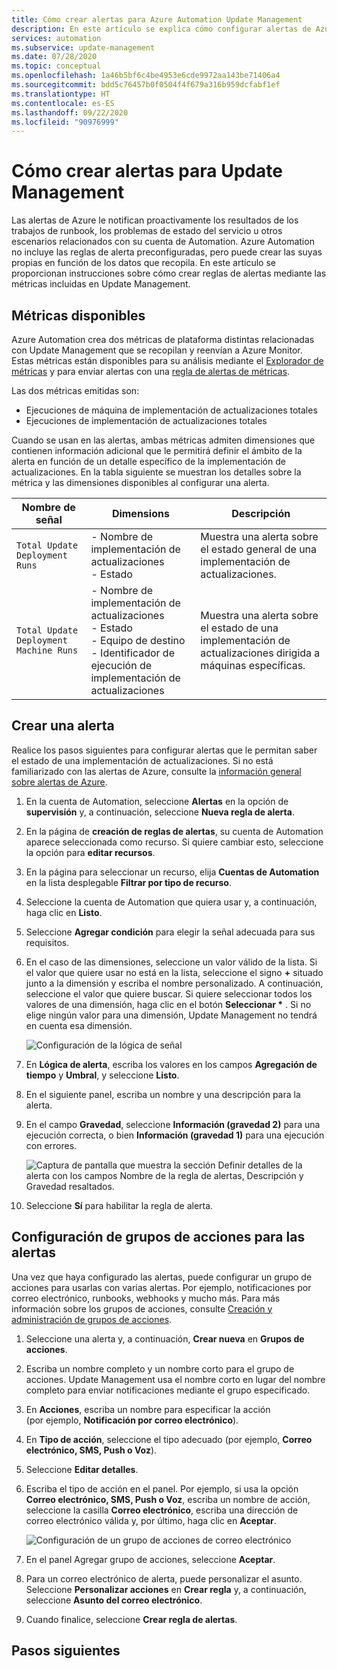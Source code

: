 ```yaml
---
title: Cómo crear alertas para Azure Automation Update Management
description: En este artículo se explica cómo configurar alertas de Azure para notificar el estado de las implementaciones o evaluaciones de las actualizaciones.
services: automation
ms.subservice: update-management
ms.date: 07/28/2020
ms.topic: conceptual
ms.openlocfilehash: 1a46b5bf6c4be4953e6cde9972aa143be71406a4
ms.sourcegitcommit: bdd5c76457b0f0504f4f679a316b959dcfabf1ef
ms.translationtype: HT
ms.contentlocale: es-ES
ms.lasthandoff: 09/22/2020
ms.locfileid: "90976999"
---
```

# <a name="how-to-create-alerts-for-update-management"></a>Cómo crear alertas para Update Management

Las alertas de Azure le notifican proactivamente los resultados de los trabajos de runbook, los problemas de estado del servicio u otros escenarios relacionados con su cuenta de Automation. Azure Automation no incluye las reglas de alerta preconfiguradas, pero puede crear las suyas propias en función de los datos que recopila. En este artículo se proporcionan instrucciones sobre cómo crear reglas de alertas mediante las métricas incluidas en Update Management.

## <a name="available-metrics"></a>Métricas disponibles

Azure Automation crea dos métricas de plataforma distintas relacionadas con Update Management que se recopilan y reenvían a Azure Monitor. Estas métricas están disponibles para su análisis mediante el [Explorador de métricas](../../azure-monitor/platform/metrics-charts.md) y para enviar alertas con una [regla de alertas de métricas](../../azure-monitor/platform/alerts-metric.md).

Las dos métricas emitidas son:

* Ejecuciones de máquina de implementación de actualizaciones totales
* Ejecuciones de implementación de actualizaciones totales

Cuando se usan en las alertas, ambas métricas admiten dimensiones que contienen información adicional que le permitirá definir el ámbito de la alerta en función de un detalle específico de la implementación de actualizaciones. En la tabla siguiente se muestran los detalles sobre la métrica y las dimensiones disponibles al configurar una alerta.

|Nombre de señal|Dimensions|Descripción
|---|---|---|
|`Total Update Deployment Runs`|- Nombre de implementación de actualizaciones<br>- Estado | Muestra una alerta sobre el estado general de una implementación de actualizaciones.|
|`Total Update Deployment Machine Runs`|- Nombre de implementación de actualizaciones</br>- Estado</br>- Equipo de destino</br>- Identificador de ejecución de implementación de actualizaciones    |Muestra una alerta sobre el estado de una implementación de actualizaciones dirigida a máquinas específicas.|

## <a name="create-alert"></a>Crear una alerta

Realice los pasos siguientes para configurar alertas que le permitan saber el estado de una implementación de actualizaciones. Si no está familiarizado con las alertas de Azure, consulte la [información general sobre alertas de Azure](../../azure-monitor/platform/alerts-overview.md).

1. En la cuenta de Automation, seleccione **Alertas** en la opción de **supervisión** y, a continuación, seleccione **Nueva regla de alerta**.

2. En la página de **creación de reglas de alertas**, su cuenta de Automation aparece seleccionada como recurso. Si quiere cambiar esto, seleccione la opción para **editar recursos**.

3. En la página para seleccionar un recurso, elija **Cuentas de Automation** en la lista desplegable **Filtrar por tipo de recurso**.

4. Seleccione la cuenta de Automation que quiera usar y, a continuación, haga clic en **Listo**.

5. Seleccione **Agregar condición** para elegir la señal adecuada para sus requisitos.

6. En el caso de las dimensiones, seleccione un valor válido de la lista. Si el valor que quiere usar no está en la lista, seleccione el signo **\+** situado junto a la dimensión y escriba el nombre personalizado. A continuación, seleccione el valor que quiere buscar. Si quiere seleccionar todos los valores de una dimensión, haga clic en el botón **Seleccionar \*** . Si no elige ningún valor para una dimensión, Update Management no tendrá en cuenta esa dimensión.

    ![Configuración de la lógica de señal](./media/update-mgmt-manage-updates-for-vm/signal-logic.png)

7. En **Lógica de alerta**, escriba los valores en los campos **Agregación de tiempo** y **Umbral**, y seleccione **Listo**.

8. En el siguiente panel, escriba un nombre y una descripción para la alerta.

9. En el campo **Gravedad**, seleccione **Información (gravedad 2)** para una ejecución correcta, o bien **Información (gravedad 1)** para una ejecución con errores.

    ![Captura de pantalla que muestra la sección Definir detalles de la alerta con los campos Nombre de la regla de alertas, Descripción y Gravedad resaltados.](./media/update-mgmt-manage-updates-for-vm/define-alert-details.png)

10. Seleccione **Sí** para habilitar la regla de alerta.

## <a name="configure-action-groups-for-your-alerts"></a>Configuración de grupos de acciones para las alertas

Una vez que haya configurado las alertas, puede configurar un grupo de acciones para usarlas con varias alertas. Por ejemplo, notificaciones por correo electrónico, runbooks, webhooks y mucho más. Para más información sobre los grupos de acciones, consulte [Creación y administración de grupos de acciones](../../azure-monitor/platform/action-groups.md).

1. Seleccione una alerta y, a continuación, **Crear nueva** en **Grupos de acciones**.

2. Escriba un nombre completo y un nombre corto para el grupo de acciones. Update Management usa el nombre corto en lugar del nombre completo para enviar notificaciones mediante el grupo especificado.

3. En **Acciones**, escriba un nombre para especificar la acción (por ejemplo, **Notificación por correo electrónico**).

4. En **Tipo de acción**, seleccione el tipo adecuado (por ejemplo, **Correo electrónico, SMS, Push o Voz**).

5. Seleccione **Editar detalles**.

6. Escriba el tipo de acción en el panel. Por ejemplo, si usa la opción **Correo electrónico, SMS, Push o Voz**, escriba un nombre de acción, seleccione la casilla **Correo electrónico**, escriba una dirección de correo electrónico válida y, por último, haga clic en **Aceptar**.

    ![Configuración de un grupo de acciones de correo electrónico](./media/update-mgmt-manage-updates-for-vm/configure-email-action-group.png)

7. En el panel Agregar grupo de acciones, seleccione **Aceptar**.

8. Para un correo electrónico de alerta, puede personalizar el asunto. Seleccione **Personalizar acciones** en **Crear regla** y, a continuación, seleccione **Asunto del correo electrónico**.

9. Cuando finalice, seleccione **Crear regla de alertas**.

## <a name="next-steps"></a>Pasos siguientes

